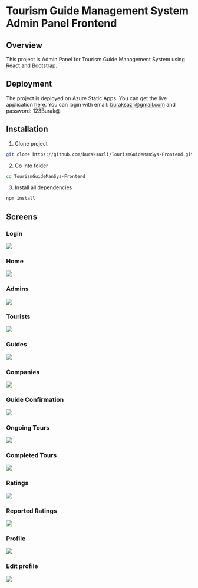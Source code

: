 # Tourism Guide Management System Admin Panel Frontend
## Overview
This project is Admin Panel for Tourism Guide Management System using React and Bootstrap.

## Deployment
The project is deployed on Azure Static Apps. You can get the live application [here](https://orange-flower-0f3ed7510.5.azurestaticapps.net/).
You can login with email: buraksazli@gmail.com and password: 123Burak@

## Installation

1. Clone project

```bash
git clone https://github.com/buraksazli/TourismGuideManSys-Frontend.git
```

2. Go into folder

```bash
cd TourismGuideManSys-Frontend
```

3. Install all dependencies

```bash
npm install
```
## Screens
### Login
<img src="screenshots/Login.png">

### Home
<img src="screenshots/Home.png">

### Admins
<img src="screenshots/Admin-List.png">

### Tourists
<img src="screenshots/Tourist-List.png">

### Guides
<img src="screenshots/Guide-List.png">

### Companies
<img src="screenshots/Company-List.png">

### Guide Confirmation
<img src="screenshots/GuideConfirm.png">

### Ongoing Tours
<img src="screenshots/Ongoing-Tours.png">

### Completed Tours
<img src="screenshots/Completed-Tours.png">

### Ratings
<img src="screenshots/TourRatings.png">

### Reported Ratings
<img src="screenshots/Reported-Ratings.png">

### Profile
<img src="screenshots/Profileuser.png">

### Edit profile
<img src="screenshots/EditProfile.png">
